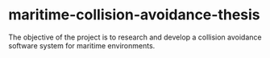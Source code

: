 # maritime-collision-avoidance-thesis
The objective of the project is to research and develop a collision avoidance software system for maritime environments. 
